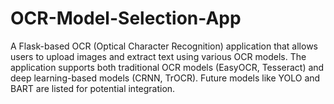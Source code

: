 # OCR-Model-Selection-App
A Flask-based OCR (Optical Character Recognition) application that allows users to upload images and extract text using various OCR models. The application supports both traditional OCR models (EasyOCR, Tesseract) and deep learning-based models (CRNN, TrOCR). Future models like YOLO and BART are listed for potential integration.
